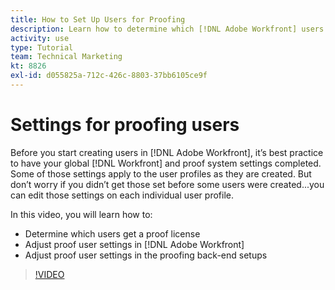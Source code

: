 ```yaml
---
title: How to Set Up Users for Proofing
description: Learn how to determine which [!DNL Adobe Workfront] users get a proofing license, then adjust user settings in both [!DNL Workfront] and the back-end settings.
activity: use
type: Tutorial
team: Technical Marketing
kt: 8826
exl-id: d055825a-712c-426c-8803-37bb6105ce9f
---
```

# Settings for proofing users

Before you start creating users in [!DNL Adobe Workfront], it’s best practice to have your global [!DNL Workfront] and proof system settings completed. Some of those settings apply to the user profiles as they are created. But don’t worry if you didn’t get those set before some users were created...you can edit those settings on each individual user profile.


In this video, you will learn how to:

* Determine which users get a proof license
* Adjust proof user settings in [!DNL Adobe Workfront]
* Adjust proof user settings in the proofing back-end setups

>[!VIDEO](https://video.tv.adobe.com/v/335126/?quality=12)

<!--
Lean More URLs
-->
